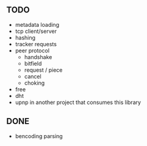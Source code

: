## TODO

* metadata loading
* tcp client/server
* hashing
* tracker requests
* peer protocol
  * handshake
  * bitfield
  * request / piece
  * cancel
  * choking
* free
* dht
* upnp in another project that consumes this library

## DONE

* bencoding parsing